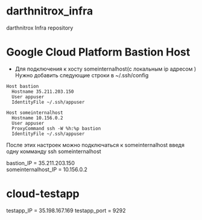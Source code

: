 # darthnitrox_infra
darthnitrox Infra repository

# Google Cloud Platform Bastion Host 

- Для подключения к хосту someinternalhost(с локальным ip адресом )  
Нужно добавить следующие строки в ~/.ssh/config  

```
Host bastion
  Hostname 35.211.203.150
  User appuser
  IdentityFile ~/.ssh/appuser

Host someinternalhost
  Hostname 10.156.0.2
  User appuser
  ProxyCommand ssh -W %h:%p bastion
  IdentityFile ~/.ssh/appuser

```
После этих настроек можно подключаться к someinternalhost введя одну комманду ssh someinternalhost

bastion_IP = 35.211.203.150  
someinternalhost_IP = 10.156.0.2  

# cloud-testapp
testapp_IP = 35.198.167.169
testapp_port = 9292 
    
